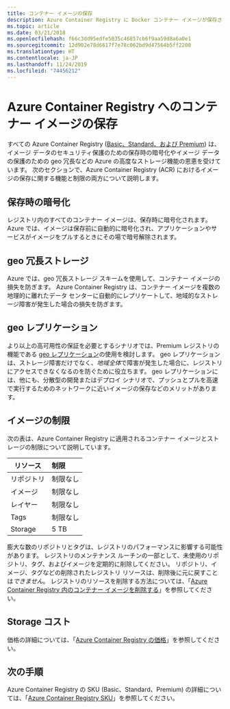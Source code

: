 ```yaml
---
title: コンテナー イメージの保存
description: Azure Container Registry に Docker コンテナー イメージが保存される方法について、セキュリティ、冗長性、および容量も含めて説明します。
ms.topic: article
ms.date: 03/21/2018
ms.openlocfilehash: f66c3dd95edfe5035c46857cb6f9aa59d8a6a0e1
ms.sourcegitcommit: 12d902e78d6617f7e78c062bd9d47564b5ff2208
ms.translationtype: HT
ms.contentlocale: ja-JP
ms.lasthandoff: 11/24/2019
ms.locfileid: "74456212"
---
```

# <a name="container-image-storage-in-azure-container-registry"></a>Azure Container Registry へのコンテナー イメージの保存

すべての Azure Container Registry ([Basic、Standard、および Premium](container-registry-skus.md)) は、イメージ データのセキュリティ保護のための保存時の暗号化やイメージ データの保護のための geo 冗長などの Azure の高度なストレージ機能の恩恵を受けています。 次のセクションで、Azure Container Registry (ACR) におけるイメージの保存に関する機能と制限の両方について説明します。

## <a name="encryption-at-rest"></a>保存時の暗号化

レジストリ内のすべてのコンテナー イメージは、保存時に暗号化されます。 Azure では、イメージは保存前に自動的に暗号化され、アプリケーションやサービスがイメージをプルするときにその場で暗号解除されます。

## <a name="geo-redundant-storage"></a>geo 冗長ストレージ

Azure では、geo 冗長ストレージ スキームを使用して、コンテナー イメージの損失を防ぎます。 Azure Container Registry は、コンテナー イメージを複数の地理的に離れたデータ センターに自動的にレプリケートして、地域的なストレージ障害が発生した場合の損失を防ぎます。

## <a name="geo-replication"></a>geo レプリケーション

より以上の高可用性の保証を必要とするシナリオでは、Premium レジストリの機能である [geo レプリケーション](container-registry-geo-replication.md)の使用を検討します。 geo レプリケーションは、ストレージ障害だけでなく、*地域全体*で障害が発生した場合に、レジストリにアクセスできなくなるのを防ぐために役立ちます。 geo レプリケーションには、他にも、分散型の開発またはデプロイ シナリオで、プッシュとプルを高速で実行するためのネットワークに近いイメージの保存などのメリットがあります。

## <a name="image-limits"></a>イメージの制限

次の表は、Azure Container Registry に適用されるコンテナー イメージとストレージの制限について説明しています。

| リソース | 制限 |
| -------- | :---- |
| リポジトリ | 制限なし |
| イメージ | 制限なし |
| レイヤー | 制限なし |
| Tags | 制限なし|
| Storage | 5 TB |

膨大な数のリポジトリとタグは、レジストリのパフォーマンスに影響する可能性があります。 レジストリのメンテナンス ルーチンの一部として、未使用のリポジトリ、タグ、およびイメージを定期的に削除してください。 リポジトリ、イメージ、タグなどの削除されたレジストリ リソースは、削除後に元に戻すことは*できません*。 レジストリのリソースを削除する方法については、「[Azure Container Registry 内のコンテナー イメージを削除する](container-registry-delete.md)」を参照してください。

## <a name="storage-cost"></a>Storage コスト

価格の詳細については、「[Azure Container Registry の価格][pricing]」を参照してください。

## <a name="next-steps"></a>次の手順

Azure Container Registry の SKU (Basic、Standard、Premium) の詳細については、「[Azure Container Registry SKU](container-registry-skus.md)」を参照してください。

<!-- IMAGES -->

<!-- LINKS - External -->
[portal]: https://portal.azure.com
[pricing]: https://aka.ms/acr/pricing

<!-- LINKS - Internal -->
